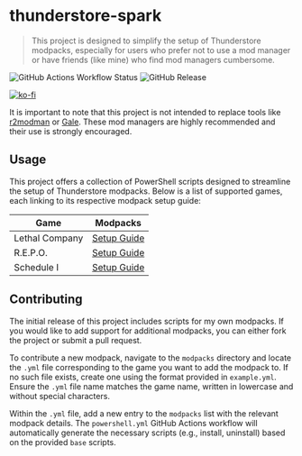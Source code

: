 # thunderstore-spark

> This project is designed to simplify the setup of Thunderstore modpacks, especially for users who prefer not to use a mod manager or have friends (like mine) who find mod managers cumbersome.

![GitHub Actions Workflow Status](https://img.shields.io/github/actions/workflow/status/RatserX/thunderstore-spark/powershell.yml)
![GitHub Release](https://img.shields.io/github/v/release/RatserX/thunderstore-spark)

[![ko-fi](https://ko-fi.com/img/githubbutton_sm.svg)](https://ko-fi.com/H2H11DGC3V)

It is important to note that this project is not intended to replace tools like [r2modman](https://github.com/ebkr/r2modmanPlus) or [Gale](https://github.com/Kesomannen/gale). These mod managers are highly recommended and their use is strongly encouraged.

## Usage

This project offers a collection of PowerShell scripts designed to streamline the setup of Thunderstore modpacks. Below is a list of supported games, each linking to its respective modpack setup guide:

| Game           | Modpacks                                 |
|----------------|------------------------------------------|
| Lethal Company | [Setup Guide](./docs/LETHALCOMPANY.md)   |
| R.E.P.O.       | [Setup Guide](./docs/REPO.md)            |
| Schedule I     | [Setup Guide](./docs/SCHEDULE%20I.md)    |

## Contributing

The initial release of this project includes scripts for my own modpacks. If you would like to add support for additional modpacks, you can either fork the project or submit a pull request.

To contribute a new modpack, navigate to the `modpacks` directory and locate the `.yml` file corresponding to the game you want to add the modpack to. If no such file exists, create one using the format provided in `example.yml`. Ensure the `.yml` file name matches the game name, written in lowercase and without special characters. 

Within the `.yml` file, add a new entry to the `modpacks` list with the relevant modpack details. The `powershell.yml` GitHub Actions workflow will automatically generate the necessary scripts (e.g., install, uninstall) based on the provided `base` scripts.
